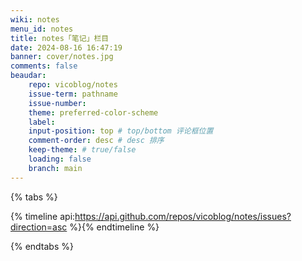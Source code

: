 ```yaml
---
wiki: notes
menu_id: notes
title: notes「笔记」栏目
date: 2024-08-16 16:47:19
banner: cover/notes.jpg
comments: false
beaudar:
    repo: vicoblog/notes
    issue-term: pathname
    issue-number:
    theme: preferred-color-scheme
    label:
    input-position: top # top/bottom 评论框位置
    comment-order: desc # desc 排序
    keep-theme: # true/false
    loading: false
    branch: main
---
```


{% tabs %}
<!-- tab 笔记 -->
{% timeline api:https://api.github.com/repos/vicoblog/notes/issues?direction=asc %}{% endtimeline %}
<!-- tab VicoBlog评论Issue -->
{% endtabs %}